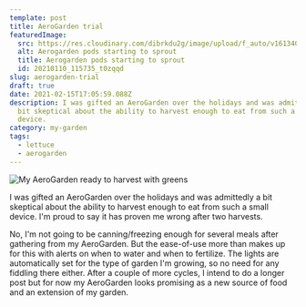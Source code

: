 ```yaml
---
template: post
title: AeroGarden trial
featuredImage:
  src: https://res.cloudinary.com/dibrkdu2g/image/upload/f_auto/v1613409112/20210110_115735_t0zqqd.jpg
  alt: Aerogarden pods starting to sprout
  title: Aerogarden pods starting to sprout
  id: 20210110_115735_t0zqqd
slug: aerogarden-trial
draft: true
date: 2021-02-15T17:05:59.088Z
description: I was gifted an AeroGarden over the holidays and was admittedly a
  bit skeptical about the ability to harvest enough to eat from such a small
  device.
category: my-garden
tags:
  - lettuce
  - aerogarden
---
```

![My AeroGarden ready to harvest with greens](https://res.cloudinary.com/dibrkdu2g/image/upload/c_scale,w_1920/f_auto/v1613409111/20201208_180000_gvklph.jpg "My AeroGarden ready to harvest with greens")

I was gifted an AeroGarden over the holidays and was admittedly a bit skeptical about the ability to harvest enough to eat from such a small device. I'm proud to say it has proven me wrong after two harvests. 

No, I'm not going to be canning/freezing enough for several meals after gathering from my AeroGarden. But the ease-of-use more than makes up for this with alerts on when to water and when to fertilize. The lights are automatically set for the type of garden I'm growing, so no need for any fiddling there either. After a couple of more cycles, I intend to do a longer post but for now my AeroGarden looks promising as a new source of food and an extension of my garden.